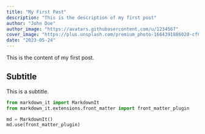 ```yaml
---
title: "My First Post"
description: "This is the description of my first post"
author: "John Doe"
author_image: "https://avatars.githubusercontent.com/u/1234567"
cover_image: "https://plus.unsplash.com/premium_photo-1664391886020-cf87952aa1f1?q=80&w=2536&auto=format&fit=crop&ixlib=rb-4.0.3&ixid=M3wxMjA3fDB8MHxwaG90by1wYWdlfHx8fGVufDB8fHx8fA%3D%3D"
date: "2023-05-24"
---
```


This is the content of my first post. 

## Subtitle

This is a subtitle.

```python
from markdown_it import MarkdownIt
from markdown_it.extensions.front_matter import front_matter_plugin

md = MarkdownIt()
md.use(front_matter_plugin)
```
